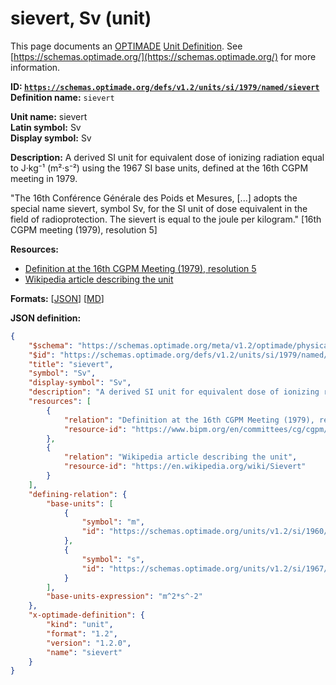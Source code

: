 # sievert, Sv (unit)

This page documents an [OPTIMADE](https://www.optimade.org/) [Unit Definition](https://schemas.optimade.org/#definitions). See [https://schemas.optimade.org/](https://schemas.optimade.org/) for more information.

**ID: [`https://schemas.optimade.org/defs/v1.2/units/si/1979/named/sievert`](https://schemas.optimade.org/defs/v1.2/units/si/1979/named/sievert.md)**  
**Definition name:** `sievert`

**Unit name:** sievert  
**Latin symbol:** Sv  
**Display symbol:** Sv  
  
**Description:** A derived SI unit for equivalent dose of ionizing radiation equal to J·kg⁻¹ (m²·s⁻²) using the 1967 SI base units, defined at the 16th CGPM meeting in 1979.

"The 16th Conférence Générale des Poids et Mesures, [...] adopts the special name sievert, symbol Sv, for the SI unit of dose equivalent in the field of radioprotection. The sievert is equal to the joule per kilogram." [16th CGPM meeting (1979), resolution 5]

**Resources:**

- [Definition at the 16th CGPM Meeting (1979), resolution 5](https://www.bipm.org/en/committees/cg/cgpm/16-1979/resolution-5)
- [Wikipedia article describing the unit](https://en.wikipedia.org/wiki/Sievert)


**Formats:** [[JSON](sievert.json)] [[MD](sievert.md)]

**JSON definition:**

``` json
{
    "$schema": "https://schemas.optimade.org/meta/v1.2/optimade/physical_unit_definition.md",
    "$id": "https://schemas.optimade.org/defs/v1.2/units/si/1979/named/sievert",
    "title": "sievert",
    "symbol": "Sv",
    "display-symbol": "Sv",
    "description": "A derived SI unit for equivalent dose of ionizing radiation equal to J\u00b7kg\u207b\u00b9 (m\u00b2\u00b7s\u207b\u00b2) using the 1967 SI base units, defined at the 16th CGPM meeting in 1979.\n\n\"The 16th Conf\u00e9rence G\u00e9n\u00e9rale des Poids et Mesures, [...] adopts the special name sievert, symbol Sv, for the SI unit of dose equivalent in the field of radioprotection. The sievert is equal to the joule per kilogram.\" [16th CGPM meeting (1979), resolution 5]",
    "resources": [
        {
            "relation": "Definition at the 16th CGPM Meeting (1979), resolution 5",
            "resource-id": "https://www.bipm.org/en/committees/cg/cgpm/16-1979/resolution-5"
        },
        {
            "relation": "Wikipedia article describing the unit",
            "resource-id": "https://en.wikipedia.org/wiki/Sievert"
        }
    ],
    "defining-relation": {
        "base-units": [
            {
                "symbol": "m",
                "id": "https://schemas.optimade.org/units/v1.2/si/1960/base/metre"
            },
            {
                "symbol": "s",
                "id": "https://schemas.optimade.org/units/v1.2/si/1967/base/second"
            }
        ],
        "base-units-expression": "m^2*s^-2"
    },
    "x-optimade-definition": {
        "kind": "unit",
        "format": "1.2",
        "version": "1.2.0",
        "name": "sievert"
    }
}
```